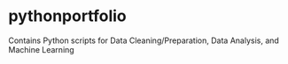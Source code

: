 # pythonportfolio
Contains Python scripts for Data Cleaning/Preparation, Data Analysis, and Machine Learning 

